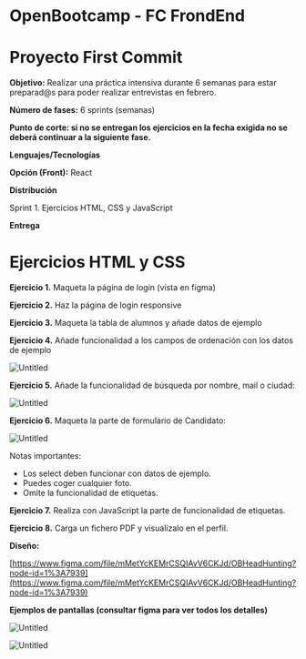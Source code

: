 # OpenBootcamp - FC FrondEnd

# Proyecto First Commit

**Objetivo:** Realizar una práctica intensiva durante 6 semanas para estar preparad@s para poder realizar entrevistas en febrero.

**Número de fases:** 6 sprints (semanas)

**Punto de corte: si no se entregan los ejercicios en la fecha exigida no se deberá continuar a la siguiente fase.**

**Lenguajes/Tecnologías**

**Opción (Front):** React

**Distribución**

Sprint 1. 
Ejercicios HTML, CSS y JavaScript

**Entrega**

# Ejercicios HTML y CSS

**Ejercicio 1.** Maqueta la página de login (vista en figma)

**Ejercicio 2.** Haz la página de login responsive

**Ejercicio 3.** Maqueta la tabla de alumnos y añade datos de ejemplo

**Ejercicio 4.** Añade funcionalidad a los campos de ordenación con los datos de ejemplo

![Untitled](https://s3-us-west-2.amazonaws.com/secure.notion-static.com/e213f3a7-39ba-4e36-8729-a03858a2f661/Untitled.png)

**Ejercicio 5.** Añade la funcionalidad de búsqueda por nombre, mail o ciudad:

![Untitled](https://s3-us-west-2.amazonaws.com/secure.notion-static.com/a2dd3bab-11e1-4acc-8760-d23324bce4f0/Untitled.png)

**Ejercicio 6.** Maqueta la parte de formulario de Candidato:

![Untitled](https://s3-us-west-2.amazonaws.com/secure.notion-static.com/69e2030e-9f5a-4a85-a8fb-e7a6f2ce0b21/Untitled.png)

Notas importantes:

- Los select deben funcionar con datos de ejemplo.
- Puedes coger cualquier foto.
- Omite la funcionalidad de etiquetas.

**Ejercicio 7.** Realiza con JavaScript la parte de funcionalidad de etiquetas.

**Ejercicio 8.** Carga un fichero PDF y visualízalo en el perfil.

**Diseño:**

[https://www.figma.com/file/mMetYcKEMrCSQIAvV6CKJd/OBHeadHunting?node-id=1%3A7939](https://www.figma.com/file/mMetYcKEMrCSQIAvV6CKJd/OBHeadHunting?node-id=1%3A7939)

**Ejemplos de pantallas (consultar figma para ver todos los detalles)**

![Untitled](https://s3-us-west-2.amazonaws.com/secure.notion-static.com/47e086f2-b347-4802-899b-6c19f033bc54/Untitled.png)

![Untitled](https://s3-us-west-2.amazonaws.com/secure.notion-static.com/8b143dd4-e767-42e2-ba63-77a388816263/Untitled.png)

